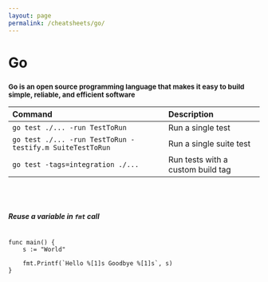 ```yaml
---
layout: page
permalink: /cheatsheets/go/
---
```

<h1>Go</h1>
<h3><small class="text-muted">Go is an open source programming language that makes it easy to build simple, reliable,
        and efficient software</small></h3>

|Command|Description|
|:--|:--|
|`go test ./... -run TestToRun`|Run a single test|
|`go test ./... -run TestToRun -testify.m SuiteTestToRun`|Run a single suite test|
|`go test -tags=integration ./...`|Run tests with a custom build tag|

<br><br>

<h5>Reuse a variable in <code>fmt</code> call</h5>

<pre><code class="line-numbers language-go">
func main() {
	s := "World"

	fmt.Printf(`Hello %[1]s Goodbye %[1]s`, s)
}
</code></pre>
